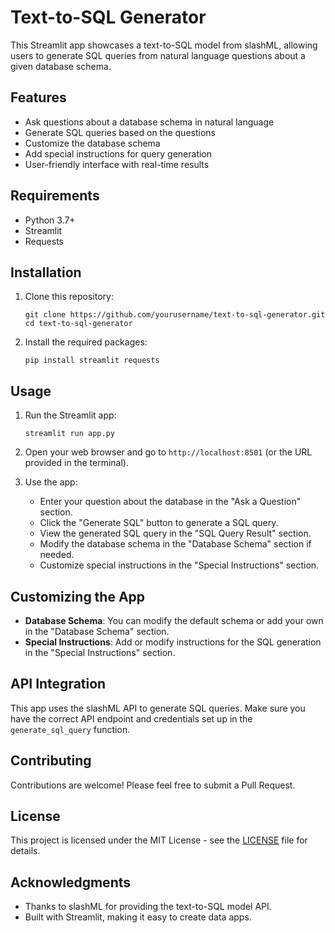 # Text-to-SQL Generator

This Streamlit app showcases a text-to-SQL model from slashML, allowing users to generate SQL queries from natural language questions about a given database schema.

## Features

- Ask questions about a database schema in natural language
- Generate SQL queries based on the questions
- Customize the database schema
- Add special instructions for query generation
- User-friendly interface with real-time results

## Requirements

- Python 3.7+
- Streamlit
- Requests

## Installation

1. Clone this repository:
   ```
   git clone https://github.com/yourusername/text-to-sql-generator.git
   cd text-to-sql-generator
   ```

2. Install the required packages:
   ```
   pip install streamlit requests
   ```

## Usage

1. Run the Streamlit app:
   ```
   streamlit run app.py
   ```

2. Open your web browser and go to `http://localhost:8501` (or the URL provided in the terminal).

3. Use the app:
   - Enter your question about the database in the "Ask a Question" section.
   - Click the "Generate SQL" button to generate a SQL query.
   - View the generated SQL query in the "SQL Query Result" section.
   - Modify the database schema in the "Database Schema" section if needed.
   - Customize special instructions in the "Special Instructions" section.

## Customizing the App

- **Database Schema**: You can modify the default schema or add your own in the "Database Schema" section.
- **Special Instructions**: Add or modify instructions for the SQL generation in the "Special Instructions" section.

## API Integration

This app uses the slashML API to generate SQL queries. Make sure you have the correct API endpoint and credentials set up in the `generate_sql_query` function.

## Contributing

Contributions are welcome! Please feel free to submit a Pull Request.

## License

This project is licensed under the MIT License - see the [LICENSE](LICENSE) file for details.

## Acknowledgments

- Thanks to slashML for providing the text-to-SQL model API.
- Built with Streamlit, making it easy to create data apps.

